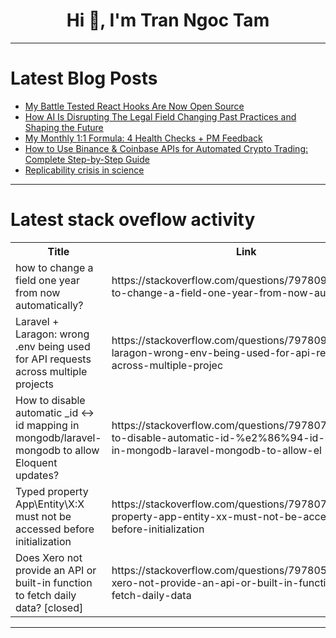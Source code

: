 <h1 align="center">Hi 👋, I'm Tran Ngoc Tam</h1>

---

# Latest Blog Posts 
<!-- BLOG-POST-LIST:START -->
- [My Battle Tested React Hooks Are Now Open Source](https://dev.to/dayvster/my-battle-tested-react-hooks-are-now-open-source-13l0)
- [How AI Is Disrupting The Legal Field Changing Past Practices and Shaping the Future](https://dev.to/heyjoshlee/how-ai-is-disrupting-the-legal-field-changing-past-practices-and-shaping-the-future-ek9)
- [My Monthly 1:1 Formula: 4 Health Checks + PM Feedback](https://dev.to/razoorka/my-monthly-11-formula-4-health-checks-pm-feedback-4c19)
- [How to Use Binance &amp; Coinbase APIs for Automated Crypto Trading: Complete Step-by-Step Guide](https://dev.to/hamd_writer_8c77d9c88c188/how-to-use-binance-coinbase-apis-for-automated-crypto-trading-complete-step-by-step-guide-2jj)
- [Replicability crisis in science](https://dev.to/leon_lin_s/replicability-crisis-in-science-240e)
<!-- BLOG-POST-LIST:END -->

---

# Latest stack oveflow activity
<table>
  <tr><th>Title</th><th>Link</th></tr>
  <!-- STACKOVERFLOW:START --><tr><td>how to change a field one year from now automatically?</td><td>https://stackoverflow.com/questions/79780955/how-to-change-a-field-one-year-from-now-automatically</td></tr><tr><td>Laravel + Laragon: wrong .env being used for API requests across multiple projects</td><td>https://stackoverflow.com/questions/79780945/laravel-laragon-wrong-env-being-used-for-api-requests-across-multiple-projec</td></tr><tr><td>How to disable automatic _id ↔ id mapping in mongodb/laravel-mongodb to allow Eloquent updates?</td><td>https://stackoverflow.com/questions/79780757/how-to-disable-automatic-id-%e2%86%94-id-mapping-in-mongodb-laravel-mongodb-to-allow-el</td></tr><tr><td>Typed property App\Entity\X:X must not be accessed before initialization</td><td>https://stackoverflow.com/questions/79780756/typed-property-app-entity-xx-must-not-be-accessed-before-initialization</td></tr><tr><td>Does Xero not provide an API or built-in function to fetch daily data? [closed]</td><td>https://stackoverflow.com/questions/79780587/does-xero-not-provide-an-api-or-built-in-function-to-fetch-daily-data</td></tr><!-- STACKOVERFLOW:END -->
</table>

---


